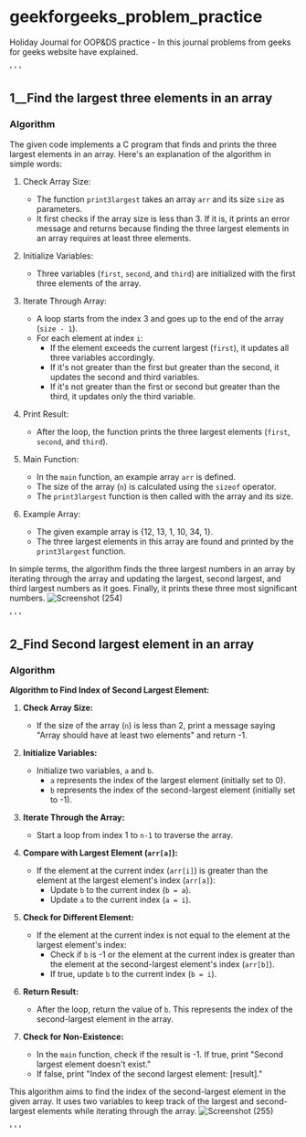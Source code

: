 # geekforgeeks_problem_practice
Holiday Journal for OOP&DS practice - In this journal problems from geeks for geeks website have explained. 

' ' '
## 1__Find the largest three elements in an array
### Algorithm 
The given code implements a C program that finds and prints the three largest elements in an array. Here's an explanation of the algorithm in simple words:

1. Check Array Size:
   - The function `print3largest` takes an array `arr` and its size `size` as parameters.
   - It first checks if the array size is less than 3. If it is, it prints an error message and returns because finding the three largest elements in an array requires at least three elements.

2. Initialize Variables:
   - Three variables (`first`, `second`, and `third`) are initialized with the first three elements of the array.

3. Iterate Through Array:
   - A loop starts from the index 3 and goes up to the end of the array (`size - 1`).
   - For each element at index `i`:
     - If the element exceeds the current largest (`first`), it updates all three variables accordingly.
     - If it's not greater than the first but greater than the second, it updates the second and third variables.
     - If it's not greater than the first or second but greater than the third, it updates only the third variable.

4. Print Result:
   - After the loop, the function prints the three largest elements (`first`, `second`, and `third`).

5. Main Function:
   - In the `main` function, an example array `arr` is defined.
   - The size of the array (`n`) is calculated using the `sizeof` operator.
   - The `print3largest` function is then called with the array and its size.

6. Example Array:
   - The given example array is {12, 13, 1, 10, 34, 1}.
   - The three largest elements in this array are found and printed by the `print3largest` function.

In simple terms, the algorithm finds the three largest numbers in an array by iterating through the array and updating the largest, second largest, and third largest numbers as it goes. Finally, it prints these three most significant numbers.
![Screenshot (254)](https://github.com/ankita430/geekforgeeks_problem_practice/assets/141404641/dd9c263f-134b-4ea4-8f66-37bb703bbc0d)

' ' '
## 2_Find Second largest element in an array
### Algorithm
**Algorithm to Find Index of Second Largest Element:**

1. **Check Array Size:**
   - If the size of the array (`n`) is less than 2, print a message saying "Array should have at least two elements" and return -1.

2. **Initialize Variables:**
   - Initialize two variables, `a` and `b`.
     - `a` represents the index of the largest element (initially set to 0).
     - `b` represents the index of the second-largest element (initially set to -1).

3. **Iterate Through the Array:**
   - Start a loop from index 1 to `n-1` to traverse the array.
   
4. **Compare with Largest Element (`arr[a]`):**
   - If the element at the current index (`arr[i]`) is greater than the element at the largest element's index (`arr[a]`):
     - Update `b` to the current index (`b = a`).
     - Update `a` to the current index (`a = i`).

5. **Check for Different Element:**
   - If the element at the current index is not equal to the element at the largest element's index:
     - Check if `b` is -1 or the element at the current index is greater than the element at the second-largest element's index (`arr[b]`).
     - If true, update `b` to the current index (`b = i`).

6. **Return Result:**
   - After the loop, return the value of `b`. This represents the index of the second-largest element in the array.

7. **Check for Non-Existence:**
   - In the `main` function, check if the result is -1. If true, print "Second largest element doesn't exist."
   - If false, print "Index of the second largest element: [result]."

This algorithm aims to find the index of the second-largest element in the given array. It uses two variables to keep track of the largest and second-largest elements while iterating through the array.
![Screenshot (255)](https://github.com/ankita430/geekforgeeks_problem_practice/assets/141404641/3e500117-a234-4b9d-8709-46c5af249536)

' ' ' 

